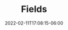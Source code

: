 ---
title: "Fields"
date: 2022-02-11T17:08:15-06:00
draft: false
heading: Fields
menu:
  youth:
    name: Fields
    parent: info
    url: /youth/info/fields/
    weight: 100
---
